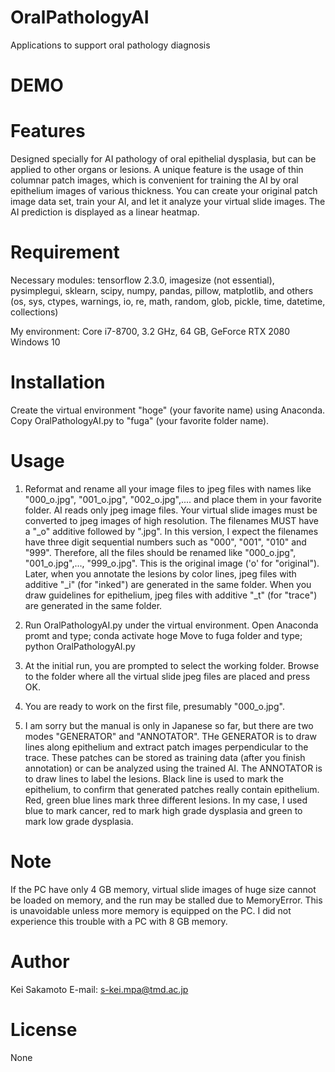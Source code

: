 # OralPathologyAI
Applications to support oral pathology diagnosis
 
# DEMO

 
# Features
Designed specially for AI pathology of oral epithelial dysplasia, but can be applied to other organs or lesions. A unique feature is the usage of thin columnar patch images, which is convenient for training the AI by oral epithelium images of various thickness. 
You can create your original patch image data set, train your AI, and let it analyze your virtual slide images. The AI prediction is displayed as a linear heatmap. 
 
# Requirement
Necessary modules: tensorflow 2.3.0, imagesize (not essential), pysimplegui, sklearn, scipy, numpy, pandas, pillow, matplotlib, and others (os, sys, ctypes, warnings, io, re, math, random, glob, pickle, time, datetime, collections)
 
My environment: 
Core i7-8700, 3.2 GHz, 64 GB, GeForce RTX 2080
Windows 10

# Installation
Create the virtual environment "hoge" (your favorite name) using Anaconda.
Copy OralPathologyAI.py to "fuga" (your favorite folder name).

# Usage
1. Reformat and rename all your image files to jpeg files with names like "000_o.jpg", "001_o.jpg", "002_o.jpg",.... and place them in your favorite folder.
AI reads only jpeg image files. Your virtual slide images must be converted to jpeg images of high resolution. The filenames MUST have a "_o" additive followed by ".jpg".
In this version, I expect the filenames have three digit sequential numbers such as "000", "001", "010" and "999". Therefore, all the files should be renamed like "000_o.jpg", "001_o.jpg",..., "999_o.jpg".
This is the original image ('o' for "original"). Later, when you annotate the lesions by color lines, jpeg files with additive "_i" (for "inked") are generated in the same folder.
When you draw guidelines for epithelium, jpeg files with additive "_t" (for "trace") are generated in the same folder.  

2. Run OralPathologyAI.py under the virtual environment.
Open Anaconda promt and type; 
conda activate hoge
Move to fuga folder and type;
python OralPathologyAI.py

3. At the initial run, you are prompted to select the working folder. Browse to the folder where all the virtual slide jpeg files are placed and press OK.

4. You are ready to work on the first file, presumably "000_o.jpg".

5. I am sorry but the manual is only in Japanese so far, but there are two modes "GENERATOR" and "ANNOTATOR". THe GENERATOR is to draw lines along epithelium and extract patch images perpendicular to the trace.
These patches can be stored as training data (after you finish annotation) or can be analyzed using the trained AI. The ANNOTATOR is to draw lines to label the lesions.
Black line is used to mark the epithelium, to confirm that generated patches really contain epithelium. Red, green blue lines mark three different lesions.
In my case, I used blue to mark cancer, red to mark high grade dysplasia and green to mark low grade dysplasia.  
 
# Note
If the PC have only 4 GB memory, virtual slide images of huge size cannot be loaded on memory, and the run may be stalled due to MemoryError.
This is unavoidable unless more memory is equipped on the PC. I did not experience this trouble with a PC with 8 GB memory.   

# Author
Kei Sakamoto
E-mail: s-kei.mpa@tmd.ac.jp
 
# License
None

